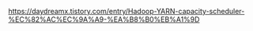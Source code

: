 https://daydreamx.tistory.com/entry/Hadoop-YARN-capacity-scheduler-%EC%82%AC%EC%9A%A9-%EA%B8%B0%EB%A1%9D